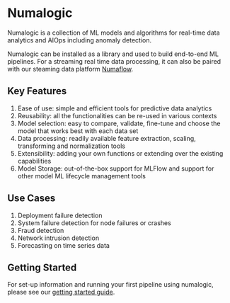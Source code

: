# Numalogic


Numalogic is a collection of ML models and algorithms for real-time data analytics and AIOps including anomaly detection.

Numalogic can be installed as a library and used to build end-to-end ML pipelines. For a streaming real time data processing, it can also be paired with our steaming data platform [Numaflow](https://numaflow.numaproj.io/).

## Key Features

1. Ease of use: simple and efficient tools for predictive data analytics
2. Reusability: all the functionalities can be re-used in various contexts
3. Model selection: easy to compare, validate, fine-tune and choose the model that works best with each data set
4. Data processing: readily available feature extraction, scaling, transforming and normalization tools
5. Extensibility: adding your own functions or extending over the existing capabilities
6. Model Storage: out-of-the-box support for MLFlow and support for other model ML lifecycle management tools

## Use Cases
1. Deployment failure detection
2. System failure detection for node failures or crashes
3. Fraud detection
4. Network intrusion detection
5. Forecasting on time series data

## Getting Started

For set-up information and running your first pipeline using numalogic, please see our [getting started guide](./quick-start.md).

